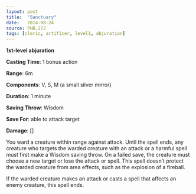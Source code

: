 ```yaml
---
layout: post
title:  "Sanctuary"
date:   2014-08-24
source: PHB.272
tags: [cleric, artificer, level1, abjuration]
---
```


**1st-level abjuration**

**Casting Time**: 1 bonus action

**Range**: 6m

**Components**: V, S, M (a small silver mirror)

**Duration**: 1 minute

**Saving Throw**: Wisdom

**Save For**: able to attack target

**Damage**: []

You ward a creature within range against attack. Until the spell ends, any creature who targets the warded creature with an attack or a harmful spell must first make a Wisdom saving throw. On a failed save, the creature must choose a new target or lose the attack or spell. This spell doesn’t protect the warded creature from area effects, such as the explosion of a fireball.

If the warded creature makes an attack or casts a spell that affects an enemy creature, this spell ends.